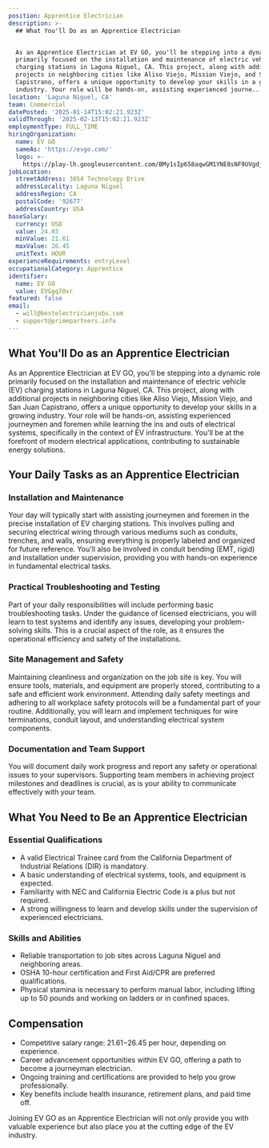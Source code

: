 ```yaml
---
position: Apprentice Electrician
description: >-
  ## What You'll Do as an Apprentice Electrician


  As an Apprentice Electrician at EV GO, you'll be stepping into a dynamic role
  primarily focused on the installation and maintenance of electric vehicle (EV)
  charging stations in Laguna Niguel, CA. This project, along with additional
  projects in neighboring cities like Aliso Viejo, Mission Viejo, and San Juan
  Capistrano, offers a unique opportunity to develop your skills in a growing
  industry. Your role will be hands-on, assisting experienced journe...
location: 'Laguna Niguel, CA'
team: Commercial
datePosted: '2025-01-14T15:02:21.923Z'
validThrough: '2025-02-13T15:02:21.923Z'
employmentType: FULL_TIME
hiringOrganization:
  name: EV GO
  sameAs: 'https://evgo.com/'
  logo: >-
    https://play-lh.googleusercontent.com/BMy1sIp658aqwGM1YNE8sNF9UVgdj56o09jsyuk-IbCdAwVVpLCAhPNvmYDPRO7pi0E
jobLocation:
  streetAddress: 3854 Technology Drive
  addressLocality: Laguna Niguel
  addressRegion: CA
  postalCode: '92677'
  addressCountry: USA
baseSalary:
  currency: USD
  value: 24.03
  minValue: 21.61
  maxValue: 26.45
  unitText: HOUR
experienceRequirements: entryLevel
occupationalCategory: Apprentice
identifier:
  name: EV GO
  value: EVGgq70vr
featured: false
email:
  - will@bestelectricianjobs.com
  - support@primepartners.info
---
```




## What You'll Do as an Apprentice Electrician

As an Apprentice Electrician at EV GO, you'll be stepping into a dynamic role primarily focused on the installation and maintenance of electric vehicle (EV) charging stations in Laguna Niguel, CA. This project, along with additional projects in neighboring cities like Aliso Viejo, Mission Viejo, and San Juan Capistrano, offers a unique opportunity to develop your skills in a growing industry. Your role will be hands-on, assisting experienced journeymen and foremen while learning the ins and outs of electrical systems, specifically in the context of EV infrastructure. You'll be at the forefront of modern electrical applications, contributing to sustainable energy solutions.

## Your Daily Tasks as an Apprentice Electrician

### Installation and Maintenance

Your day will typically start with assisting journeymen and foremen in the precise installation of EV charging stations. This involves pulling and securing electrical wiring through various mediums such as conduits, trenches, and walls, ensuring everything is properly labeled and organized for future reference. You'll also be involved in conduit bending (EMT, rigid) and installation under supervision, providing you with hands-on experience in fundamental electrical tasks.

### Practical Troubleshooting and Testing

Part of your daily responsibilities will include performing basic troubleshooting tasks. Under the guidance of licensed electricians, you will learn to test systems and identify any issues, developing your problem-solving skills. This is a crucial aspect of the role, as it ensures the operational efficiency and safety of the installations.

### Site Management and Safety

Maintaining cleanliness and organization on the job site is key. You will ensure tools, materials, and equipment are properly stored, contributing to a safe and efficient work environment. Attending daily safety meetings and adhering to all workplace safety protocols will be a fundamental part of your routine. Additionally, you will learn and implement techniques for wire terminations, conduit layout, and understanding electrical system components.

### Documentation and Team Support

You will document daily work progress and report any safety or operational issues to your supervisors. Supporting team members in achieving project milestones and deadlines is crucial, as is your ability to communicate effectively with your team.

## What You Need to Be an Apprentice Electrician

### Essential Qualifications

- A valid Electrical Trainee card from the California Department of Industrial Relations (DIR) is mandatory.
- A basic understanding of electrical systems, tools, and equipment is expected.
- Familiarity with NEC and California Electric Code is a plus but not required.
- A strong willingness to learn and develop skills under the supervision of experienced electricians.

### Skills and Abilities

- Reliable transportation to job sites across Laguna Niguel and neighboring areas.
- OSHA 10-hour certification and First Aid/CPR are preferred qualifications.
- Physical stamina is necessary to perform manual labor, including lifting up to 50 pounds and working on ladders or in confined spaces.

## Compensation

- Competitive salary range: $21.61-$26.45 per hour, depending on experience.
- Career advancement opportunities within EV GO, offering a path to become a journeyman electrician.
- Ongoing training and certifications are provided to help you grow professionally.
- Key benefits include health insurance, retirement plans, and paid time off.

Joining EV GO as an Apprentice Electrician will not only provide you with valuable experience but also place you at the cutting edge of the EV industry.